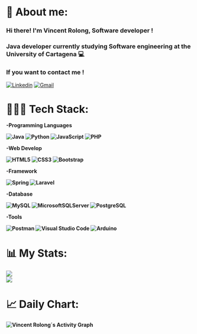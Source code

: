 # 👋 About me:
### Hi there! I'm Vincent Rolong, Software developer !
### Java developer currently studying Software engineering at the University of Cartagena 💻
### If you want to contact me !
[![Linkedin](https://img.shields.io/badge/-|LinkedIn|-blue?style=flat&logo=Linkedin&logoColor=white)](https://www.linkedin.com/in/vincent-rolong-marquez-422427267/)
[![Gmail](https://img.shields.io/badge/-|Gmail|-c14438?style=flat&logo=Gmail&logoColor=white)](mailto:vincent.rolong.develop@gmail.com)

# 👨🏼‍💻 Tech Stack:

<b>
-Programming Languages


![Java](https://img.shields.io/badge/java-%23ED8B00.svg?style=for-the-badge&logo=openjdk&logoColor=white)
![Python](https://img.shields.io/badge/python-3670A0?style=for-the-badge&logo=python&logoColor=white)
![JavaScript](https://img.shields.io/badge/javascript-f7df1e?style=for-the-badge&logo=javascript&logoColor=323330)
![PHP](https://img.shields.io/badge/php-%23777BB4.svg?style=for-the-badge&logo=php&logoColor=white)

</b>

<b>
-Web Develop
 
 
![HTML5](https://img.shields.io/badge/html5-%23E34F26.svg?style=for-the-badge&logo=html5&logoColor=white)
![CSS3](https://img.shields.io/badge/css3-%231572B6.svg?style=for-the-badge&logo=css3&logoColor=white)
![Bootstrap](https://img.shields.io/badge/bootstrap-%23563D7C.svg?style=for-the-badge&logo=bootstrap&logoColor=white)
</b>

<b>
-Framework
 
 
![Spring](https://img.shields.io/badge/spring-%236DB33F.svg?style=for-the-badge&logo=spring&logoColor=white)
![Laravel](https://img.shields.io/badge/laravel-%23FF2D20.svg?style=for-the-badge&logo=laravel&logoColor=white)
</b>

<b>
-Database
 
 
![MySQL](https://img.shields.io/badge/mysql-00758F?style=for-the-badge&logo=mysql&logoColor=white)
![MicrosoftSQLServer](https://img.shields.io/badge/SQL%20Server-CC2927?style=for-the-badge&logo=microsoft%20sql%20server&logoColor=white)
![PostgreSQL](https://img.shields.io/badge/PostgreSQL-%23316192.svg?style=for-the-badge&logo=postgresql&logoColor=white)
</br>

<b>
-Tools

![Postman](https://img.shields.io/badge/Postman-FF6C37?style=for-the-badge&logo=postman&logoColor=white)
![Visual Studio Code](https://img.shields.io/badge/Visual%20Studio%20Code-0078d7.svg?style=for-the-badge&logo=visual-studio-code&logoColor=white)
![Arduino](https://img.shields.io/badge/-Arduino-00979D?style=for-the-badge&logo=Arduino&logoColor=white)
</br>



# 📊 My Stats:
![](https://github-readme-streak-stats.herokuapp.com/?user=VincentRolongDevelop&&theme=blueberry)<br/>
![](https://github-readme-stats.vercel.app/api/top-langs/?username=VincentRolongDevelop&&theme=blueberry&include_all_commits=false&count_private=false&layout=compact)<br/>

# 📈 Daily Chart:
<img alt="Vincent Rolong´s Activity Graph" src="https://github-readme-activity-graph.cyclic.app/graph/?username=VincentRolongDevelop&bg_color=1a1b27&color=628fdb&line=07f1d7&point=FFFFFF&hide_border=true" /></a>


<!--
**VincentRolongDevelop/VincentRolongDevelop** is a ✨ _special_ ✨ repository because its `README.md` (this file) appears on your GitHub profile.

Here are some ideas to get you started:

- 🔭 I’m currently working on ...
- 🌱 I’m currently learning ...
- 👯 I’m looking to collaborate on ...
- 🤔 I’m looking for help with ...
- 💬 Ask me about ...
- 📫 How to reach me: ...
- 😄 Pronouns: ...
- ⚡ Fun fact: ...
-->
